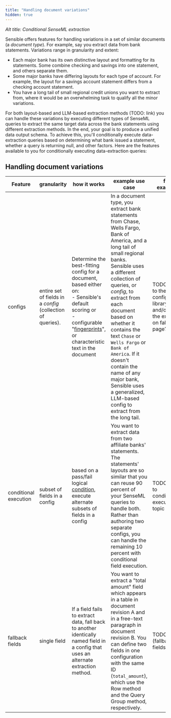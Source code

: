 ```yaml
---
title: "Handling document variations"
hidden: true
---
```


*Alt title: Conditional SenseML extraction*



Sensible offers features for handling variations in a set of similar documents (a *document type*). For example, say you extract data from bank statements. Variations range in granularity and extent:

-  Each major bank has its own distinctive layout and formatting for its statements.  Some combine checking and savings into one statement, and others separate them.
- Some major banks have differing layouts for each type of account. For example, the layout for a savings account statement differs from a checking account statement.
- You have a long tail of small regional credit unions you want to extract from, where it would be an overwhelming task to qualify all the minor variations.

For both layout-based and LLM-based extraction methods (TODO: link) you can handle these variations by executing different types of SenseML queries to extract the same target data across the bank statements using different extraction methods. In the end, your goal is to produce a unified data output schema. To achieve this, you'll conditionally execute  data-extraction queries based on determining what bank issued a statement, whether a query is returning null, and other factors. Here are the features available to you for conditionally executing data-extraction queries: 

## Handling document variations

| Feature               | granularity                                                 | how it works                                                 | example use case                                             | full example                                                 |
| --------------------- | ----------------------------------------------------------- | ------------------------------------------------------------ | ------------------------------------------------------------ | ------------------------------------------------------------ |
| configs               | entire set of fields in a *config* (collection of queries). | Determine the best-fitting config for a document, based either on:<br/>- Sensible's default scoring or<br/>- configurable "[fingerprints](doc:fingerprint)", or characteristic text in the document | In a document type, you extract bank statements from Chase, Wells Fargo, Bank of America, and a long tail of small regional banks. Sensible uses a different collection of queries, or *config*,  to extract from each document based on whether it contains the text  `Chase` or `Wells Fargo` or `Bank of America`. If it doesn't contain the name of any major bank, Sensible uses a generalized, LLM-based config to extract from the long tail. | TODO: link to the config library and/or to the example on fallbacks page? |
| conditional execution | subset of fields  in a config                               | based on a pass/fail logical [condition](doc:conditional), execute alternate subsets of fields in a config | You want to extract data from two affiliate banks' statements. The statements' layouts are so similar that you can reuse 90 percent of your SenseML queries to handle both. Rather than authoring two separate configs, you can handle the remaining 10 percent  with conditional field execution. | TODO link to conditional-execution topic                     |
| fallback fields       | single field                                                | If a field fails to extract data, fall back to another identically named field in a config that uses an alternate extraction method. | You want to extract a "total amount" field which appears in a table in document revision A and in a free-text paragraph in document revision B. You can define two fields in one configuration with the same ID (`total_amount`), which use the Row method and the Query Group method, respectively. | TODO link (fallback fields topic)                            |

